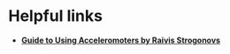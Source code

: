 # Helpful links
- [**Guide to Using Acceleromoters by Raivis Strogonovs**](https://morf.lv/mems-part-1-guide-to-using-accelerometer-adxl345)
